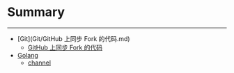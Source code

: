 # Summary
- - -  

* [Git](Git/GitHub 上同步 Fork 的代码.md)
    * [GitHub 上同步 Fork 的代码](Git/GitHub%20上同步%20Fork%20的代码.md)
* [Golang](Golang/channel.md)
    * [channel](Golang/channel.md)